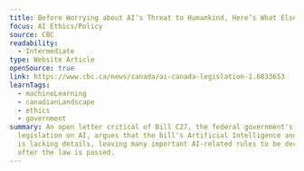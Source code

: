 ```yaml
---
title: Before Worrying about AI’s Threat to Humankind, Here’s What Else Canada Can Do
focus: AI Ethics/Policy
source: CBC
readability:
  - Intermediate
type: Website Article
openSource: true
link: https://www.cbc.ca/news/canada/ai-canada-legislation-1.6833653
learnTags:
  - machineLearning
  - canadianLandscape
  - ethics
  - government
summary: An open letter critical of Bill C27, the federal government's proposed
  legislation on AI, argues that the bill's Artificial Intelligence and Data Act
  is lacking details, leaving many important AI-related rules to be decided
  after the law is passed.
---
```

